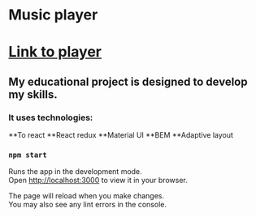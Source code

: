 # Music player

# [Link to player](https://alekseipronin313.github.io/music-player-react/)

## My educational project is designed to develop my skills.

### It uses technologies:
**To react
**React redux
**Material UI
**BEM
**Adaptive layout

### `npm start`

Runs the app in the development mode.\
Open [http://localhost:3000](http://localhost:3000) to view it in your browser.

The page will reload when you make changes.\
You may also see any lint errors in the console.

